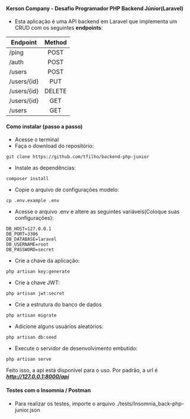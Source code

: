 #### Kerson Company - Desafio Programador PHP Backend Júnior(Laravel) 

- Esta aplicação é uma API backend em Laravel que implementa um CRUD com os seguintes **endpoints**:

| Endpoint              | Method |
|-----------------------|:------:|
| /ping                 |  POST  |
| /auth                 |  POST  |
| /users                |  POST  |
| /users/{id}           |  PUT   |
| /users/{id}           | DELETE |
| /users/{id}           |  GET   |
| /users                |  GET   |

#### Como instalar (passo a passo)
  
- Acesse o terminal
- Faça o download do repositório:
  
```git clone https://github.com/tfilho/backend-php-junior```
- Instale as dependências:

```composer install```
- Copie o arquivo de configurações modelo: 
  
```cp .env.example .env``` 

- Acesse o arquivo .env e altere as seguintes variáveis(Coloque suas configurações):

```
DB_HOST=127.0.0.1
DB_PORT=3306
DB_DATABASE=laravel
DB_USERNAME=root
DB_PASSWORD=secret
```

- Crie a chave da aplicação:

```php artisan key:generate```

- Crie a chave JWT:

```php artisan jwt:secret```

- Crie a estrutura do banco de dados
 
```php artisan migrate```

- Adicione alguns usuários aleatórios:

```php artisan db:seed```

- Execute o servidor de desenvolvimento embutido:

```php artisan serve```

Feito isso, a api está disponível para o uso. 
Por padrão, a url é ***http://127.0.0.1:8000/api***

#### Testes com o Insomnia / Postman

- Para realizar os testes, importe o arquivo ./tests/Insomnia_back-php-junior.json

